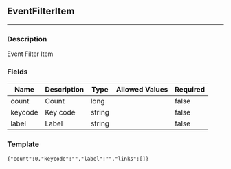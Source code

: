 ## EventFilterItem
---
### Description
Event Filter Item
### Fields
| Name | Description | Type | Allowed Values | Required |
| ---- | ----------- | ---- | -------------- | -------- |
| count | Count | long |  | false |
| keycode | Key code | string |  | false |
| label | Label | string |  | false |
### Template
```
{"count":0,"keycode":"","label":"","links":[]}
```
